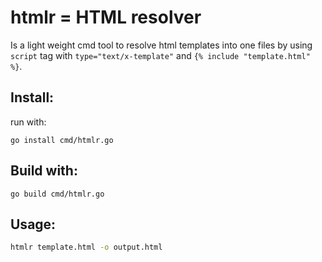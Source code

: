 # htmlr = HTML resolver
Is a light weight cmd tool to resolve html templates into one files by using `script` tag with `type="text/x-template"` and `{% include "template.html" %}`.

## Install:
run with:
```
go install cmd/htmlr.go
```
## Build with:
```
go build cmd/htmlr.go
```
## Usage:
```sh
htmlr template.html -o output.html
```